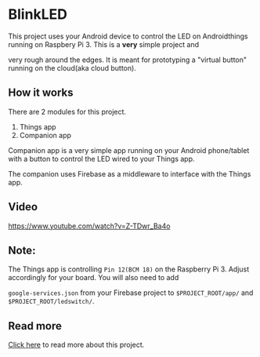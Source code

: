 # BlinkLED
This project uses your Android device to control the LED on Androidthings running on Raspbery Pi 3. This is a **very** simple project and

very rough around the edges. It is meant for prototyping a "virtual button" running on the cloud(aka cloud button). 

## How it works

There are 2 modules for this project.

1. Things app
2. Companion app

Companion app is a very simple app running on your Android phone/tablet with a button to control the LED wired to your Things app. 

The companion uses Firebase as a middleware to interface with the Things app.

## Video
https://www.youtube.com/watch?v=Z-TDwr_Ba4o

## Note:
The Things app is controlling `Pin 12(BCM 18)` on the Raspberry Pi 3. Adjust accordingly for your board. You will also need to add

`google-services.json` from your Firebase project to `$PROJECT_ROOT/app/` and `$PROJECT_ROOT/ledswitch/`.


## Read more
[Click here](http://www.droidagency.com/android-things-virtual-button-3715) to read more about this project.
